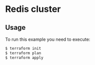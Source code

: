 # Redis cluster

## Usage

To run this example you need to execute:

```bash
$ terraform init
$ terraform plan
$ terraform apply
```
